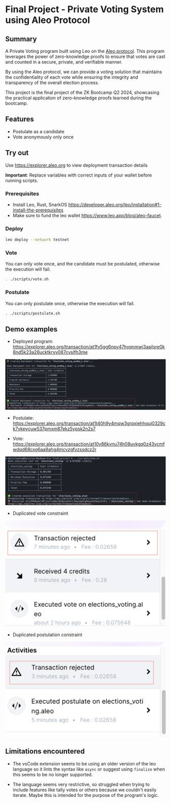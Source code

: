 # Final Project - Private Voting System using Aleo Protocol

## Summary

A Private Voting program built using Leo on the [Aleo protocol](https://aleo.org). This program leverages the power of zero-knowledge proofs to ensure that votes are cast and counted in a secure, private, and verifiable manner.

By using the Aleo protocol, we can provide a voting solution that maintains the confidentiality of each vote while ensuring the integrity and transparency of the overall election process.

This project is the final project of the ZK Bootcamp Q2 2024, showcasing the practical application of zero-knowledge proofs learned during the bootcamp.

## Features

- Postulate as a candidate
- Vote anonymously only once

## Try out

Use <https://explorer.aleo.org> to view deployment transaction details

**Important**: Replace variables with correct inputs of your wallet before running scripts.

### Prerequisites

- Install Leo, Rust, SnarkOS <https://developer.aleo.org/leo/installation#1-install-the-prerequisites>
- Make sure to fund the leo wallet <https://www.leo.app/blog/aleo-faucet>.


### Deploy

```bash
leo deploy --network testnet
```

### Vote

You can only vote once, and the candidate must be postulated, otherwise the execution will fail.

```bash
. ./scripts/vote.sh
```

### Postulate

You can only postulate once, otherwise the execution will fail.

```bash
. ./scripts/postulate.sh
```

## Demo examples

- Deployed program: <https://explorer.aleo.org/transaction/at1fy5gg6npv47hyqnmwj3aajlsre0k8nd5k23a26ucktkrvv087cyslfh3me>

![Deployed Program Broadcast example](./docs/deployed-example.png)

- Postulate: <https://explorer.aleo.org/transaction/at1t40h9y4mqw3grpxjehhquj0329ck7vkpycuw537pmxm87ekz5ypsk2n2s7>

- Vote: <https://explorer.aleo.org/transaction/at10y86kvnu74h08uykgq0z43vcmfwdqd68cxg6aa9ahg4mcvzgfvzssdcz2r>

![Vote tx example](./docs/vote-tx-example.png)

- Duplicated vote constraint

![Duplicate vote example](./docs/duplicate-vote.png)

- Duplicated postulation constraint

![Duplicate postulation example](./docs/duplicate-postulate.png)

## Limitations encountered

- The vsCode extension seems to be using an older version of the leo language so it lints the syntax like `async` or suggest using `finalize` when this seems to be no longer supported.

- The language seems very restrictive, so struggled when trying to include features like tally votes or others because we couldn't easily iterate. Maybe this is intended for the purpose of the program's logic.
